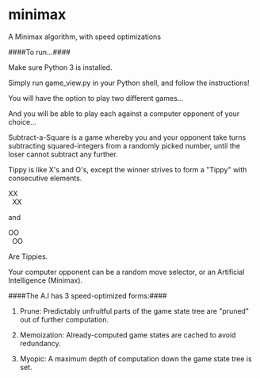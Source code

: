 # minimax
A Minimax algorithm, with speed optimizations

####To run...####

Make sure Python 3 is installed.

Simply run game_view.py in your Python shell, and follow the instructions!

You will have the option to play two different games...

And you will be able to play each against a computer opponent of your choice...

Subtract-a-Square is a game whereby you and your opponent take turns subtracting squared-integers from a randomly picked number, until the loser cannot subtract any further.

Tippy is like X's and O's, except the winner strives to form a "Tippy" with consecutive elements.

XX <br />
&nbsp; XX

and 

OO <br />
&nbsp; OO

Are Tippies. 

Your computer opponent can be a random move selector, or an Artificial Intelligence (Minimax). 

####The A.I has 3 speed-optimized forms:####

1) Prune: Predictably unfruitful parts of the game state tree are "pruned" out of further computation.

2) Memoization: Already-computed game states are cached to avoid redundancy.

3) Myopic: A maximum depth of computation down the game state tree is set. 

